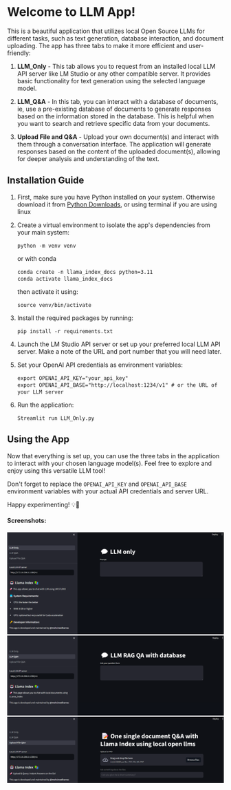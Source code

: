  # Welcome to LLM App!

This is a beautiful application that utilizes local Open Source LLMs for different tasks, such as text generation, database interaction, and document uploading. The app has three tabs to make it more efficient and user-friendly:

1. **LLM_Only** - This tab allows you to request from an installed local LLM API server like LM Studio or any other compatible server. It provides basic functionality for text generation using the selected language model.

2. **LLM_Q&A** - In this tab, you can interact with a database of documents, ie, use a pre-existing database of documents to generate responses based on the information stored in the database. This is helpful when you want to search and retrieve specific data from your documents.

3. **Upload File and Q&A** - Upload your own document(s) and interact with them through a conversation interface. The application will generate responses based on the content of the uploaded document(s), allowing for deeper analysis and understanding of the text.

## Installation Guide

1. First, make sure you have Python installed on your system. Otherwise download it from [Python Downloads](https://www.python.org/downloads/), or using terminal if you are using linux

2. Create a virtual environment to isolate the app's dependencies from your main system:

   ```
   python -m venv venv
   ```
   or with conda
   ```
   conda create -n llama_index_docs python=3.11
   conda activate llama_index_docs
   ```

    then activate it using:

   ```
   source venv/bin/activate
   ```

3. Install the required packages by running:
   ```
   pip install -r requirements.txt
   ```

4. Launch the LM Studio API server or set up your preferred local LLM API server. Make a note of the URL and port number that you will need later.

5. Set your OpenAI API credentials as environment variables:
   ```
   export OPENAI_API_KEY="your_api_key"
   export OPENAI_API_BASE="http://localhost:1234/v1" # or the URL of your LLM server
   ```

6. Run the application:
   ```
   Streamlit run LLM_Only.py
   ```

## Using the App

Now that everything is set up, you can use the three tabs in the application to interact with your chosen language model(s). Feel free to explore and enjoy using this versatile LLM tool!

Don't forget to replace the `OPENAI_API_KEY` and `OPENAI_API_BASE` environment variables with your actual API credentials and server URL.

Happy experimenting! 💡👾

#### Screenshots:

![LLM Only Tab](LLM_ONLY.png)
![LLM Q&A Tab](LLM_RAG_DATABASE.png)
![Upload File and Q&A Tab](Upload_File_QA.png)